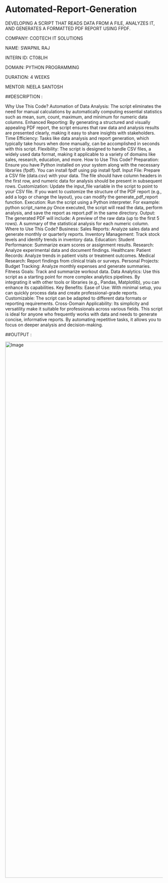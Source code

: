 # Automated-Report-Generation
DEVELOPING A SCRIPT THAT READS DATA FROM A FILE, ANALYZES IT, AND GENERATES A FORMATTED PDF REPORT USING FPDF.

COMPANY: CODTECH IT SOLUTIONS

NAME: SWAPNIL RAJ

INTERN ID: CT08LIH

DOMAIN: PYTHON PROGRAMMING

DURATION: 4 WEEKS

MENTOR: NEELA SANTOSH


##DESCRIPTION : 

Why Use This Code?
Automation of Data Analysis:
The script eliminates the need for manual calculations by automatically computing essential statistics such as mean, sum, count, maximum, and minimum for numeric data columns.
Enhanced Reporting:
By generating a structured and visually appealing PDF report, the script ensures that raw data and analysis results are presented clearly, making it easy to share insights with stakeholders.
Time Efficiency:
Tasks like data analysis and report generation, which typically take hours when done manually, can be accomplished in seconds with this script.
Flexibility:
The script is designed to handle CSV files, a widely used data format, making it applicable to a variety of domains like sales, research, education, and more.
How to Use This Code?
Preparation:
Ensure you have Python installed on your system along with the necessary libraries (fpdf). You can install fpdf using pip install fpdf.
Input File:
Prepare a CSV file (data.csv) with your data. The file should have column headers in the first row, and numeric data for analysis should be present in subsequent rows.
Customization:
Update the input_file variable in the script to point to your CSV file.
If you want to customize the structure of the PDF report (e.g., add a logo or change the layout), you can modify the generate_pdf_report function.
Execution:
Run the script using a Python interpreter. For example:
python script_name.py
Once executed, the script will read the data, perform analysis, and save the report as report.pdf in the same directory.
Output:
The generated PDF will include:
A preview of the raw data (up to the first 5 rows).
A summary of the statistical analysis for each numeric column.
Where to Use This Code?
Business:
Sales Reports: Analyze sales data and generate monthly or quarterly reports.
Inventory Management: Track stock levels and identify trends in inventory data.
Education:
Student Performance: Summarize exam scores or assignment results.
Research: Analyze experimental data and document findings.
Healthcare:
Patient Records: Analyze trends in patient visits or treatment outcomes.
Medical Research: Report findings from clinical trials or surveys.
Personal Projects:
Budget Tracking: Analyze monthly expenses and generate summaries.
Fitness Goals: Track and summarize workout data.
Data Analytics:
Use this script as a starting point for more complex analytics pipelines. By integrating it with other tools or libraries (e.g., Pandas, Matplotlib), you can enhance its capabilities.
Key Benefits:
Ease of Use: With minimal setup, you can quickly process data and create professional-grade reports.
Customizable: The script can be adapted to different data formats or reporting requirements.
Cross-Domain Applicability: Its simplicity and versatility make it suitable for professionals across various fields.
This script is ideal for anyone who frequently works with data and needs to generate concise, informative reports. By automating repetitive tasks, it allows you to focus on deeper analysis and decision-making.

##OUTPUT : 

<img width="1710" alt="Image" src="https://github.com/user-attachments/assets/b9f12be4-a802-4c29-953b-bcaaa8b825ab" />

